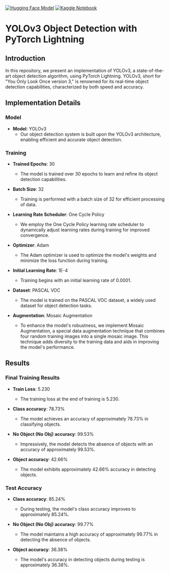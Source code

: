 [![Hugging Face Model](https://img.shields.io/badge/Hugging%20Face-Model%20Link-blue)](https://huggingface.co/spaces/skatti/YOLO-PASCO)
[![Kaggle Notebook](https://img.shields.io/badge/Kaggle-Notebook%20Training%20Link-blue)](https://www.kaggle.com/code/sushmithakatti/yolov3/edit)

# YOLOv3 Object Detection with PyTorch Lightning

## Introduction

In this repository, we present an implementation of YOLOv3, a state-of-the-art object detection algorithm, using PyTorch Lightning. YOLOv3, short for "You Only Look Once version 3," is renowned for its real-time object detection capabilities, characterized by both speed and accuracy.

## Implementation Details

### Model

- **Model**: YOLOv3
  - Our object detection system is built upon the YOLOv3 architecture, enabling efficient and accurate object detection.

### Training

- **Trained Epochs**: 30
  - The model is trained over 30 epochs to learn and refine its object detection capabilities.

- **Batch Size**: 32
  - Training is performed with a batch size of 32 for efficient processing of data.

- **Learning Rate Scheduler**: One Cycle Policy
  - We employ the One Cycle Policy learning rate scheduler to dynamically adjust learning rates during training for improved convergence.

- **Optimizer**: Adam
  - The Adam optimizer is used to optimize the model's weights and minimize the loss function during training.

- **Initial Learning Rate**: 1E-4
  - Training begins with an initial learning rate of 0.0001.

- **Dataset**: PASCAL VOC
  - The model is trained on the PASCAL VOC dataset, a widely used dataset for object detection tasks.

- **Augmentation**: Mosaic Augmentation
  - To enhance the model's robustness, we implement Mosaic Augmentation, a special data augmentation technique that combines four random training images into a single mosaic image. This technique adds diversity to the training data and aids in improving the model's performance.

## Results

### Final Training Results

- **Train Loss**: 5.230
  - The training loss at the end of training is 5.230.

- **Class accuracy**: 78.73%
  - The model achieves an accuracy of approximately 78.73% in classifying objects.

- **No Object (No Obj) accuracy**: 99.53%
  - Impressively, the model detects the absence of objects with an accuracy of approximately 99.53%.

- **Object accuracy**: 42.66%
  - The model exhibits approximately 42.66% accuracy in detecting objects.

### Test Accuracy

- **Class accuracy**: 85.24%
  - During testing, the model's class accuracy improves to approximately 85.24%.

- **No Object (No Obj) accuracy**: 99.77%
  - The model maintains a high accuracy of approximately 99.77% in detecting the absence of objects.

- **Object accuracy**: 36.38%
  - The model's accuracy in detecting objects during testing is approximately 36.38%.
